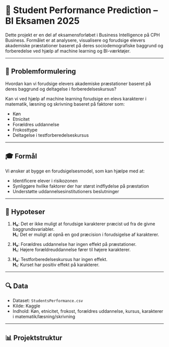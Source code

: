 # 🧠 Student Performance Prediction – BI Eksamen 2025

Dette projekt er en del af eksamensforløbet i Business Intelligence på CPH Business. Formålet er at analysere, visualisere og forudsige elevers akademiske præstationer baseret på deres sociodemografiske baggrund og forberedelse ved hjælp af machine learning og BI-værktøjer.

---

## 🎯 Problemformulering

Hvordan kan vi forudsige elevers akademiske præstationer baseret på deres baggrund og deltagelse i forberedelseskursus?

Kan vi ved hjælp af machine learning forudsige en elevs karakterer i matematik, læsning og skrivning baseret på faktorer som:
- Køn
- Etnicitet
- Forældres uddannelse
- Frokosttype
- Deltagelse i testforberedelseskursus

---

## 🎓 Formål

Vi ønsker at bygge en forudsigelsesmodel, som kan hjælpe med at:
- Identificere elever i risikozonen
- Synliggøre hvilke faktorer der har størst indflydelse på præstation
- Understøtte uddannelsesinstitutioners beslutninger

---

## 🧪 Hypoteser

1. **H₀**: Det er ikke muligt at forudsige karakterer præcist ud fra de givne baggrundsvariabler.  
   **H₁**: Det er muligt at opnå en god præcision i forudsigelse af karakterer.

2. **H₀**: Forældres uddannelse har ingen effekt på præstationer.  
   **H₁**: Højere forældreuddannelse fører til højere karakterer.

3. **H₀**: Testforberedelseskursus har ingen effekt.  
   **H₁**: Kurset har positiv effekt på karakterer.

---

## 🔍 Data

- Dataset: `StudentsPerformance.csv`
- Kilde: Kaggle
- Indhold: Køn, etnicitet, frokost, forældres uddannelse, kursus, karakterer i matematik/læsning/skrivning

---

## 📊 Projektstruktur

